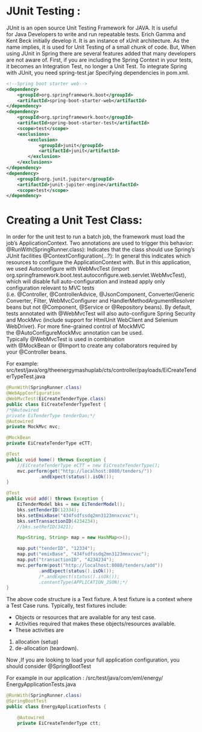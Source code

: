 # JUnit Testing :

JUnit is an open source Unit Testing Framework for JAVA. It is useful for Java Developers to write and run repeatable tests. Erich Gamma and Kent Beck initially develop it. It is an instance of xUnit architecture. As the name implies, it is used for Unit Testing of a small chunk of code.
But, When using JUnit in Spring there are several features added that many developers are not aware of.
First, if you are including the Spring Context in your tests, it becomes an Integration Test, no longer a Unit Test.
To integrate Spring with JUnit, you need spring-test.jar
Specifying dependencies in pom.xml.

```xml
<!--Spring boot starter web-->
<dependency>
    <groupId>org.springframework.boot</groupId>
    <artifactId>spring-boot-starter-web</artifactId>
</dependency>
<dependency>
    <groupId>org.springframework.boot</groupId>
    <artifactId>spring-boot-starter-test</artifactId>
    <scope>test</scope>
    <exclusions>
        <exclusion>
            <groupId>junit</groupId>
            <artifactId>junit</artifactId>
        </exclusion>
    </exclusions>
</dependency>
<dependency>
    <groupId>org.junit.jupiter</groupId>
    <artifactId>junit-jupiter-engine</artifactId>
    <scope>test</scope>
</dependency>
```

# Creating a Unit Test Class:

In order for the unit test to run a batch job, the framework must load the job’s ApplicationContext. Two annotations are used to trigger this behavior:
@RunWith(SpringRunner.class): Indicates that the class should use Spring’s JUnit facilities
@ContextConfiguration(…?): In general this indicates which resources to configure the ApplicationContext with. But in this application, we used Autoconfigure with WebMvcTest (import org.springframework.boot.test.autoconfigure.web.servlet.WebMvcTest), which will disable full auto-configuration and instead apply only configuration relevant to MVC tests (i.e. @Controller, @ControllerAdvice, @JsonComponent, Converter/GenericConverter, Filter, WebMvcConfigurer and HandlerMethodArgumentResolver beans but not @Component, @Service or @Repository beans).
By default, tests annotated with @WebMvcTest will also auto-configure Spring Security and MockMvc (include support for HtmlUnit WebClient and Selenium WebDriver). For more fine-grained control of MockMVC the @AutoConfigureMockMvc annotation can be used.
Typically @WebMvcTest is used in combination with @MockBean or @Import to create any collaborators required by your @Controller beans.

For example: src/test/java/org/theenergymashuplab/cts/controller/payloads/EiCreateTenderTypeTest.java

```java
@RunWith(SpringRunner.class)
@WebAppConfiguration
@WebMvcTest(EiCreateTenderType.class)
public class EiCreateTenderTypeTest {
/*@Autowired
private EiTenderType tenderDao;*/
@Autowired
private MockMvc mvc;

@MockBean
private EiCreateTenderType eCTT;

@Test
public void home() throws Exception {
    //EiCreateTenderType eCTT = new EiCreateTenderType();
    mvc.perform(get("http://localhost:8080/tenders/"))
            .andExpect(status().isOk());
}

@Test
public void add() throws Exception {
    EiTenderModel bks = new EiTenderModel();
    bks.setTenderID(12334);
    bks.setEmixBase("434fsdfssdq2mn3123mnxcvxc");
    bks.setTransactionID(4234234);
    //bks.setRefID(3421);

    Map<String, String> map = new HashMap<>();

    map.put("tenderID", "12334");
    map.put("emixBase", "434fsdfssdq2mn3123mnxcvxc");
    map.put("transactionID", "4234234");
    mvc.perform(post("http://localhost:8080/tenders/add"))
            .andExpect(status().isOk());
            /*.andExpect(status().isOk());
            .contentType(APPLICATION_JSON);*/
}
```

The above code structure is a Text fixture.
A test fixture is a context where a Test Case runs. Typically, test fixtures include:

- Objects or resources that are available for any test case.
- Activities required that makes these objects/resources available.
- These activities are

1. allocation (setup)
2. de-allocation (teardown).

Now ,If you are looking to load your full application configuration, you should consider @SpringBootTest

For example in our application : /src/test/java/com/eml/energy/ EnergyApplicationTests.java

```java
@RunWith(SpringRunner.class)
@SpringBootTest
public class EnergyApplicationTests {

    @Autowired
    private EiCreateTenderType ctt;
```

